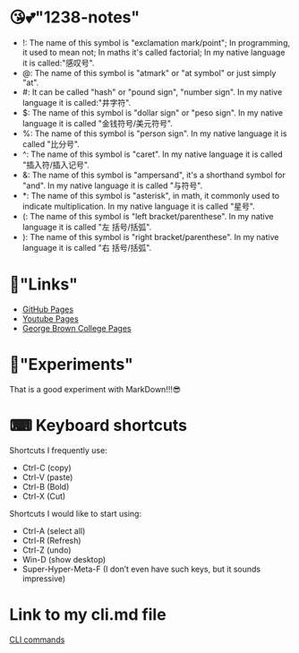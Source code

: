 # 😘💕"1238-notes"
- !: The name of this symbol is "exclamation mark/point"; In programming, it used to mean not; In maths it's called factorial; In my native language it is called:"感叹号".
- @: The name of this symbol is "atmark" or "at symbol" or just simply "at".
- \#: It can be called "hash" or "pound sign", "number sign". In my native language it is called:"井字符".
- $: The name of this symbol is "dollar sign" or "peso sign". In my native language it is called "金钱符号/美元符号".
- %: The name of this symbol is "person sign". In my native language it is called "比分号".
- ^: The name of this symbol is "caret". In my native language it is called "插入符/插入记号".
- &: The name of this symbol is "ampersand", it's a shorthand symbol for "and". In my native language it is called "与符号".
- \*: The name of this symbol is "asterisk", in math, it commonly used to indicate multiplication. In my native language it is called "星号".
- (: The name of this symbol is "left bracket/parenthese". In my native language it is called "左 括号/括弧".
- ): The name of this symbol is "right bracket/parenthese". In my native language it is called "右 括号/括弧".

# 🔗"Links"
* [GitHub Pages](https://pages.github.com/)
* [Youtube Pages](https://www.youtube.com/)
* [George Brown College Pages](https://www.georgebrown.ca/)

# 🤖"Experiments"
That is a good experiment with MarkDown!!!😎

# ⌨ Keyboard shortcuts
Shortcuts I frequently use: 
- Ctrl-C (copy)
- Ctrl-V (paste)
- Ctrl-B (Bold)
- Ctrl-X (Cut)

Shortcuts I would like to start using: 
- Ctrl-A (select all)
- Ctrl-R (Refresh)
- Ctrl-Z (undo)
- Win-D (show desktop)
- Super-Hyper-Meta-F (I don’t even have such keys, but it sounds impressive)

# Link to my cli.md file
[CLI commands](docs/cli.md)